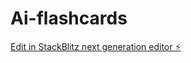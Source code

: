 # Ai-flashcards

[Edit in StackBlitz next generation editor ⚡️](https://stackblitz.com/~/github.com/matfat55/Ai-flashcards)